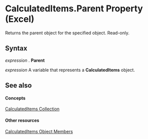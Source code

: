 
# CalculatedItems.Parent Property (Excel)

Returns the parent object for the specified object. Read-only.


## Syntax

 _expression_ . **Parent**

 _expression_ A variable that represents a **CalculatedItems** object.


## See also


#### Concepts


[CalculatedItems Collection](daad9732-6a20-d146-050e-da9e1c1e6f33.md)
#### Other resources


[CalculatedItems Object Members](8e27a07e-3f10-46d8-0a45-dda9285586d0.md)
